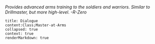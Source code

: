 *Provides advanced arms training to the soldiers and warriors. Similar to Drillmaster, but more high-level. -R-Zero*

```query
title: Dialogue
content:Class;Master-at-Arms
collapsed: true
context: true
renderMarkdown: true
```